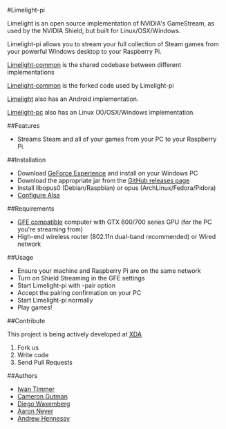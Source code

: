 #Limelight-pi

Limelight is an open source implementation of NVIDIA's GameStream, as used by the NVIDIA Shield,
but built for Linux/OSX/Windows.

Limelight-pi allows you to stream your full collection of Steam games from
your powerful Windows desktop to your Raspberry Pi.

[Limelight-common](https://github.com/limelight-stream/limelight-common) is the shared codebase between
different implementations

[Limelight-common](https://github.com/irtimmer/limelight-common) is the forked code used by Limelight-pi

[Limelight](https://github.com/cgutman/limelight) also has an Android
implementation.

[Limelight-pc](https://github.com/limelight-stream/limelight-pc) also has an Linux (X)/OSX/Windows
implementation.

##Features

* Streams Steam and all of your games from your PC to your Raspberry Pi.

##Installation

* Download [GeForce Experience](http://www.geforce.com/geforce-experience) and install on your Windows PC
* Download the appropriate jar from the [GitHub releases page](https://github.com/irtimmer/limelight-pi/releases)
* Install libopus0 (Debian/Raspbian) or opus (ArchLinux/Fedora/Pidora)
* [Configure Alsa](http://blog.scphillips.com/2013/01/sound-configuration-on-raspberry-pi-with-alsa/)

##Requirements

* [GFE compatible](http://shield.nvidia.com/play-pc-games/) computer with GTX 600/700 series GPU (for the PC you're streaming from)
* High-end wireless router (802.11n dual-band recommended) or Wired network

##Usage

* Ensure your machine and Raspberry Pi are on the same network
* Turn on Shield Streaming in the GFE settings
* Start Limelight-pi with -pair option
* Accept the pairing confirmation on your PC
* Start Limelight-pi normally
* Play games!

##Contribute

This project is being actively developed at [XDA](http://forum.xda-developers.com/showthread.php?t=2505510)

1. Fork us
2. Write code
3. Send Pull Requests

##Authors

* [Iwan Timmer](https://github.com/irtimmer)
* [Cameron Gutman](https://github.com/cgutman)  
* [Diego Waxemberg](https://github.com/dwaxemberg)  
* [Aaron Neyer](https://github.com/Aaronneyer)  
* [Andrew Hennessy](https://github.com/yetanothername)
